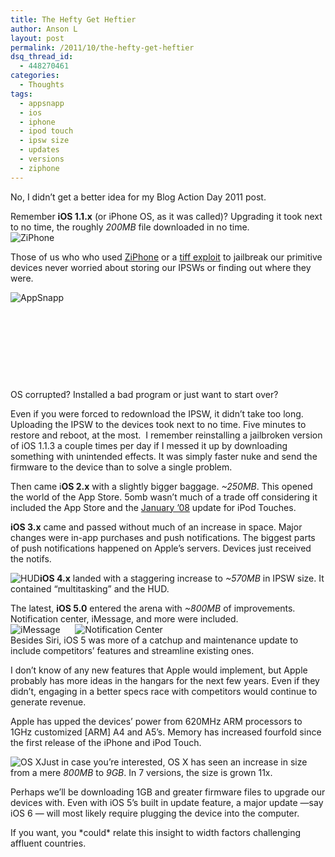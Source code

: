 ```yaml
---
title: The Hefty Get Heftier
author: Anson L
layout: post
permalink: /2011/10/the-hefty-get-heftier
dsq_thread_id:
  - 448270461
categories:
  - Thoughts
tags:
  - appsnapp
  - ios
  - iphone
  - ipod touch
  - ipsw size
  - updates
  - versions
  - ziphone
---
```

No, I didn&#8217;t get a better idea for my Blog Action Day 2011 post.

Remember **iOS 1.1.x** (or iPhone OS, as it was called)? Upgrading it took next to no time, the roughly *200MB* file downloaded in no time.  
<img class="alignleft size-full wp-image-981" title="ZiPhone" src="https://i2.wp.com/apparentetch.com/wp-content/uploads/2011/10/ziphone_resize.jpeg?resize=100%2C150" alt="ZiPhone" data-recalc-dims="1" />

Those of us who who used <a href="http://ziphone.org" target="_blank">ZiPhone</a> or a <a href="http://jailbreakme.com" target="_blank">tiff exploit</a> to jailbreak our primitive devices never worried about storing our IPSWs or finding out where they were.

<span style="direction: ltr;"><img class="size-full wp-image-991 alignleft" title="AppSnapp" src="https://i2.wp.com/apparentetch.com/wp-content/uploads/2011/10/appsnapp.png?resize=200%2C95" alt="AppSnapp" data-recalc-dims="1" /></span>

&nbsp;

&nbsp;

&nbsp;

&nbsp;

<span style="direction: ltr;">OS corrupted? </span><span style="direction: ltr;">Installed a bad program or just want to start over?</span>

Even if you were forced to redownload the IPSW, it didn&#8217;t take too long. Uploading the IPSW to the devices took next to no time. Five minutes to restore and reboot, at the most.  I remember reinstalling a jailbroken version of iOS 1.1.3 a couple times per day if I messed it up by downloading something with unintended effects. It was simply faster nuke and send the firmware to the device than to solve a single problem.

Then came i**OS 2.x** with a slightly bigger baggage. *~250MB*. This opened the world of the App Store. 5omb wasn&#8217;t much of a trade off considering it included the App Store and the <a href="http://web.archive.org/web/20080203224256/http://www.apple.com/iphone/features/jan08update.html" target="_blank">January &#8217;08</a> update for iPod Touches.

**iOS 3.x** came and passed without much of an increase in space. Major changes were in-app purchases and push notifications. The biggest parts of push notifications happened on Apple&#8217;s servers. Devices just received the notifs.

<img class="size-full wp-image-999 alignright" title="HUD" src="https://i1.wp.com/apparentetch.com/wp-content/uploads/2011/10/hud.png?resize=320%2C93" alt="HUD" data-recalc-dims="1" /><span style="direction: ltr;"><strong>iOS 4.x</strong> landed with a staggering increase to <em>~570MB</em> in IPSW size. It contained &#8220;multitasking&#8221; and the HUD. </span>

The latest, **iOS 5.0** entered the arena with *~800MB* of improvements. Notification center, iMessage, and more were included.  
<img class="alignleft size-full wp-image-1011" title="iMessage" src="https://i1.wp.com/apparentetch.com/wp-content/uploads/2011/10/imessage_icon.jpg?resize=62%2C62" alt="iMessage" data-recalc-dims="1" />      <img class="alignright size-full wp-image-1012" title="Notification Center" src="https://i0.wp.com/apparentetch.com/wp-content/uploads/2011/10/notification_center_icon.jpg?resize=62%2C62" alt="Notification Center" data-recalc-dims="1" />  
Besides Siri, iOS 5 was more of a catchup and maintenance update to include competitors&#8217; features and streamline existing ones.

I don&#8217;t know of any new features that Apple would implement, but Apple probably has more ideas in the hangars for the next few years. Even if they didn&#8217;t, engaging in a better specs race with competitors would continue to generate revenue.

Apple has upped the devices&#8217; power from 620MHz ARM processors to 1GHz customized [ARM] A4 and A5&#8217;s. Memory has increased fourfold since the first release of the iPhone and iPod Touch.

<img class="alignleft size-full wp-image-1006" title="OS X" src="https://i2.wp.com/apparentetch.com/wp-content/uploads/2011/10/60px-OSXLeopard.png?resize=60%2C72" alt="OS X" data-recalc-dims="1" />Just in case you&#8217;re interested, OS X has seen an increase in size from a mere *800MB* to *9GB*. In 7 versions, the size is grown 11x.

Perhaps we&#8217;ll be downloading 1GB and greater firmware files to upgrade our devices with. Even with iOS 5&#8217;s built in update feature, a major update —say iOS 6 — will most likely require plugging the device into the computer.

If you want, you \*could\* relate this insight to width factors challenging affluent countries.